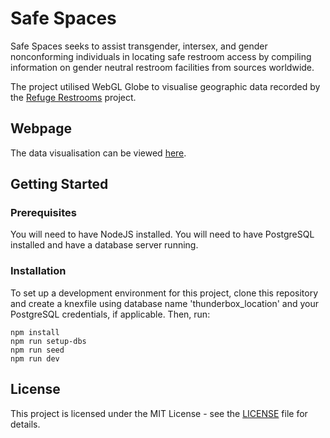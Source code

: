 # Safe Spaces
Safe Spaces seeks to assist transgender, intersex, and gender nonconforming individuals in locating safe restroom access by compiling information on gender neutral restroom facilities from sources worldwide.

The project utilised WebGL Globe to visualise geographic data recorded by the [Refuge Restrooms](https://www.refugerestrooms.org) project. 

## Webpage
The data visualisation can be viewed [here](https://thunderbox.herokuapp.com/).

## Getting Started

### Prerequisites
You will need to have NodeJS installed. You will need to have PostgreSQL installed and have a database server running.

### Installation
To set up a development environment for this project, clone this repository and create a knexfile using database name 'thunderbox_location' and your PostgreSQL credentials, if applicable. Then, run:

```
npm install
npm run setup-dbs
npm run seed
npm run dev
```

## License
This project is licensed under the MIT License - see the [LICENSE](LICENSE) file for details.